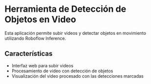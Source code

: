 # Herramienta de Detección de Objetos en Video

Esta aplicación permite subir videos y detectar objetos en movimiento utilizando Roboflow Inference.

## Características

- Interfaz web para subir videos
- Procesamiento de video con detección de objetos
- Visualización del video procesado con las detecciones marcadas